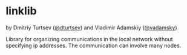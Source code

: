 # linklib
by Dmitriy Turtsev ([@dturtsev](https://github.com/dturtsev)) and Vladimir Adamskiy ([@vadamsky](https://github.com/vadamsky))

Library for organizing communications in the local network without specifying ip addresses. The communication can involve many nodes.
